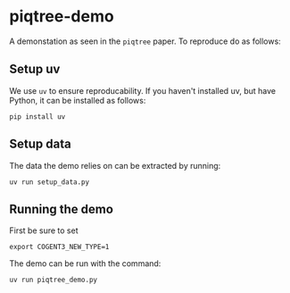 # piqtree-demo

A demonstation as seen in the `piqtree` paper. To reproduce do as follows:

## Setup uv

We use `uv` to ensure reproducability. If you haven't installed uv, but have Python, it can be installed as follows:

`pip install uv`

## Setup data

The data the demo relies on can be extracted by running:

`uv run setup_data.py`

## Running the demo

First be sure to set 

`export COGENT3_NEW_TYPE=1`

The demo can be run with the command:

`uv run piqtree_demo.py`